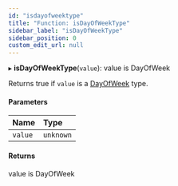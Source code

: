 ```yaml
---
id: "isdayofweektype"
title: "Function: isDayOfWeekType"
sidebar_label: "isDayOfWeekType"
sidebar_position: 0
custom_edit_url: null
---
```


▸ **isDayOfWeekType**(`value`): value is DayOfWeek

Returns true if `value` is a [DayOfWeek](../types/dayofweek.md) type.

#### Parameters

| Name | Type |
| :------ | :------ |
| `value` | `unknown` |

#### Returns

value is DayOfWeek
